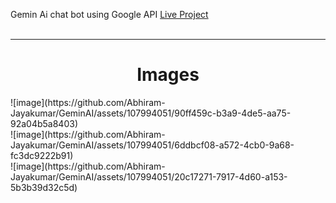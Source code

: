 Gemin Ai chat bot using Google API
<a href="https://abhiram-jayakumar.github.io/GeminAI/">Live Project</a>
<br>
<br>
<hr>
<h1 align="center">Images</h1>
![image](https://github.com/Abhiram-Jayakumar/GeminAI/assets/107994051/90ff459c-b3a9-4de5-aa75-92a04b5a8403)
<br>
![image](https://github.com/Abhiram-Jayakumar/GeminAI/assets/107994051/6ddbcf08-a572-4cb0-9a68-fc3dc9222b91)
<br>
![image](https://github.com/Abhiram-Jayakumar/GeminAI/assets/107994051/20c17271-7917-4d60-a153-5b3b39d32c5d)
